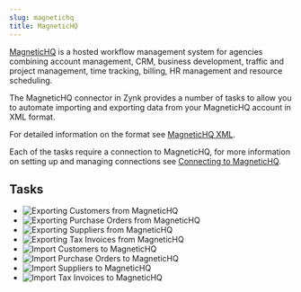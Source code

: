 ```yaml
---
slug: magnetichq
title: MagneticHQ
---
```


[MagneticHQ](http://www.magnetichq.com/) is a hosted workflow management system for agencies combining account management, CRM, business development, traffic and project management, time tracking, billing, HR management and resource scheduling. 

The MagneticHQ connector in Zynk provides a number of tasks to allow you to automate importing and exporting data from your MagneticHQ account in XML format.  
 
For detailed information on the format see [MagneticHQ XML](magnetichq-xml).

Each of the tasks require a connection to MagneticHQ, for more information on setting up and managing connections see [Connecting to MagneticHQ](connecting-to-magnetichq).

## Tasks

 * ![Exporting Customers from MagneticHQ](exporting-customers-from-magnetichq)
 * ![Exporting Purchase Orders from MagneticHQ](exporting-purchase-orders-from-magnetichq)
 * ![Exporting Suppliers from MagneticHQ](exporting-suppliers-from-magnetichq)
 * ![Exporting Tax Invoices from MagneticHQ](exporting-tax-invoices-from-magnetichq)
 * ![Import Customers to MagneticHQ](importing-customers-to-magnetichq)
 * ![Import Purchase Orders to MagneticHQ](importing-purchase-orders-to-magnetichq)
 * ![Import Suppliers to MagneticHQ](importing-suppliers-to-magnetichq)
 * ![Import Tax Invoices to MagneticHQ](importing-tax-invoices-to-magnetichq)